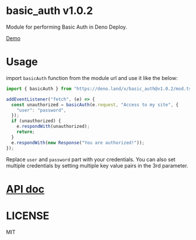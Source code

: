 # basic_auth v1.0.2

Module for performing Basic Auth in Deno Deploy.

[Demo](https://basic-auth-demo.deno.dev/)

# Usage

import `basicAuth` function from the module url and use it like the below:

```ts
import { basicAuth } from "https://deno.land/x/basic_auth@v1.0.2/mod.ts";

addEventListener("fetch", (e) => {
  const unauthorized = basicAuth(e.request, "Access to my site", {
    "user": "password",
  });
  if (unauthorized) {
    e.respondWith(unauthorized);
    return;
  }
  e.respondWith(new Response("You are authorized!"));
});
```

Replace `user` and `password` part with your credentials. You can also set
multiple credentials by setting multiple key value pairs in the 3rd parameter.

# [API doc](https://doc.deno.land/https/deno.land/x/basic_auth/mod.ts)

# LICENSE

MIT

